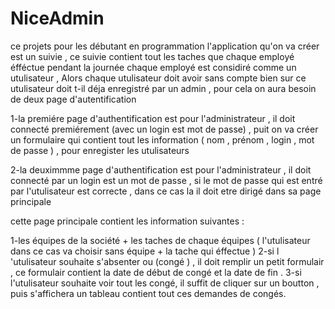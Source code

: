 # NiceAdmin
ce  projets pour les débutant en programmation 
l'application qu'on va créer est un suivie , ce suivie contient tout les taches que chaque employé éfféctue pendant la journée 
chaque employé est considiré comme un utulisateur , Alors chaque utulisateur doit avoir sans compte 
bien sur ce utulisateur doit t-il déja enregistré par un admin , pour cela on aura besoin de deux page d'autentification 

1-la premiére page d'authentification est pour l'administrateur , il doit connecté premiérement (avec un login est mot de passe) , puit on va créer un formulaire qui contient tout les information ( nom , prénom , login , mot de passe ) , pour enregister les utulisateurs

2-la deuximmme page d'authentification est pour l'administrateur , il doit connecté par un login est un mot de passe , 
si le mot de passe qui est  entré par l'utulisateur est correcte , dans ce cas la il doit etre dirigé dans sa page principale 

cette page principale contient  les information  suivantes : 

1-les équipes de la société + les taches de chaque équipes ( l'utulisateur dans ce cas va choisir sans équipe + la tache qui éffectue ) 
2-si l 'utulisateur  souhaite s'absenter  ou (congé ) , il doit remplir un petit formulair , ce formulair contient la date de début de congé et la date de fin .
3-si l'utulisateur souhaite voir tout les congé, il suffit de cliquer sur un boutton , puis s'affichera un tableau contient  tout ces demandes de congés.
